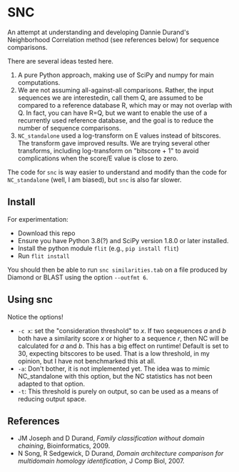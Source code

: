 # SNC

An attempt at understanding and developing Dannie Durand's Neighborhood Correlation method
(see references below) for sequence comparisons.

There are several ideas tested here. 

1. A pure Python approach, making use of SciPy and numpy for main computations.
2. We are not assuming all-against-all comparisons. Rather, the input sequences we are interestedin,
   call them Q, are assumed to be compared to a reference database R, which may or may not overlap
   with Q. In fact, you can have R=Q, but we want to enable the use of a recurrently used reference
   database, and the goal is to reduce the number of sequence comparisons.
3. `NC_standalone` used a log-transform on E values instead of bitscores. The transform gave
   improved results. We are trying several other transforms, including log-transform on "bitscore +
   1" to avoid complications when the score/E value is close to zero.
   
The code for `snc` is way easier to understand and modify than the code for `NC_standalone` (well, I
am biased), but `snc` is also far slower.



## Install

For experimentation:

* Download this repo
* Ensure you have Python 3.8(?) and SciPy version 1.8.0 or later installed.
* Install the python module `flit` (e.g., `pip install flit`)
* Run `flit install`

You should then be able to run `snc similarities.tab` on a file produced by Diamond or BLAST
using the option `--outfmt 6`.

## Using snc

Notice the options!

* `-c x`: set the "consideration threshold" to _x_. If two seqeuences _a_ and _b_ both have a
  similarity score _x_ or higher to a sequence _r_, then NC will be calculated for _a_ and _b_. This
  has a big effect on runtime! Default is set to 30, expecting bitscores to be used. That is a low
  threshold, in my opinion, but I have not benchmarked this at all.
* `-a`: Don't bother, it is not implemented yet. The idea was to mimic NC_standalone with this option, but the NC statistics 
  has not been adapted to that option.
* `-t`: This threshold is purely on output, so can be used as a means of reducing output space.


## References

* JM Joseph and D Durand, _Family classification without domain chaining_, Bioinformatics, 2009.
* N Song, R Sedgewick, D Durand, _Domain architecture comparison for multidomain homology identification_, J Comp Biol, 2007.
